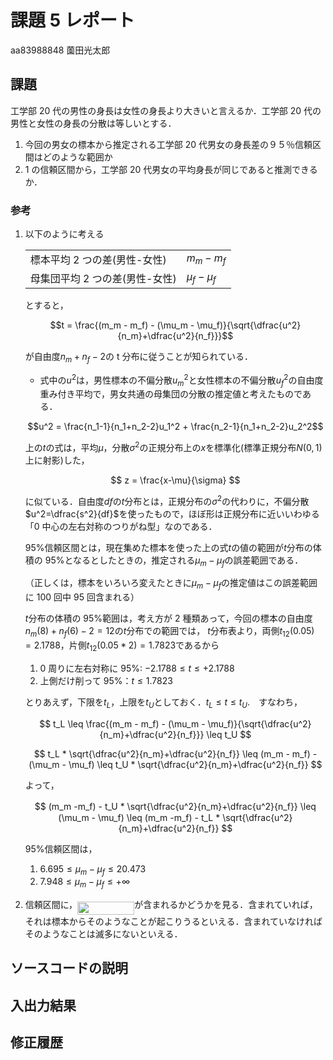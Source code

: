 # 課題 5 レポート

aa83988848 薗田光太郎

## 課題

工学部 20 代の男性の身長は女性の身長より大きいと言えるか．工学部 20 代の男性と女性の身長の分散は等しいとする．

1. 今回の男女の標本から推定される工学部 20 代男女の身長差の９５％信頼区間はどのような範囲か
2. 1 の信頼区間から，工学部 20 代男女の平均身長が同じであると推測できるか．

### 参考

1. 以下のように考える

   |                                |               |
   | ------------------------------ | ------------- |
   | 標本平均 2 つの差(男性-女性)   | $m_m - m_f$   |
   | 母集団平均 2 つの差(男性-女性) | $\mu_f-\mu_f$ |

   とすると，

   $$t = \frac{(m_m - m_f) - (\mu_m - \mu_f)}{\sqrt{\dfrac{u^2}{n_m}+\dfrac{u^2}{n_f}}}$$

   が自由度$n_m+n_f-2$の t 分布に従うことが知られている．

   - 式中の$u^2$は，男性標本の不偏分散$u_m^2$と女性標本の不偏分散$u_f^2$の自由度重み付き平均で，男女共通の母集団の分散の推定値と考えたものである．

   $$u^2 = \frac{n_1-1}{n_1+n_2-2}u_1^2 + \frac{n_2-1}{n_1+n_2-2}u_2^2$$

   上の$t$の式は，平均$\mu$，分散$\sigma^2$の正規分布上の$x$を標準化(標準正規分布$N(0,1)$上に射影)した，
   
   $$ z = \frac{x-\mu}{\sigma} $$
   
   に似ている．自由度$df$の$t$分布とは，正規分布の$\sigma^2$の代わりに，不偏分散$u^2=\dfrac{s^2}{df}$を使ったもので，ほぼ形は正規分布に近いいわゆる「0 中心の左右対称のつりがね型」なのである．

   95%信頼区間とは，現在集めた標本を使った上の式$t$の値の範囲が$t$分布の体積の 95%となるとしたときの，推定される$\mu_m-\mu_f$の誤差範囲である．

   （正しくは，標本をいろいろ変えたときに$\mu_m-\mu_f$の推定値はこの誤差範囲に $100$ 回中 $95$ 回含まれる）

   $t$分布の体積の 95%範囲は，考え方が 2 種類あって，今回の標本の自由度$n_m(8)+n_f(6)-2=12$の$t$分布での範囲では，
   $t$分布表より，両側$t_{12}(0.05)=2.1788$，片側$t_{12}(0.05*2)=1.7823$であるから

   1. 0 周りに左右対称に 95%: $-2.1788 \leq t \leq +2.1788$
   2. 上側だけ削って 95%：$t \leq 1.7823$

   とりあえず，下限を$t_L$，上限を$t_U$としておく．$t_L \leq t \leq t_U$.　すなわち，

   $$ t_L \leq \frac{(m_m - m_f) - (\mu_m - \mu_f)}{\sqrt{\dfrac{u^2}{n_m}+\dfrac{u^2}{n_f}}} \leq t_U $$

   $$ t_L * \sqrt{\dfrac{u^2}{n_m}+\dfrac{u^2}{n_f}} \leq (m_m - m_f) - (\mu_m - \mu_f) \leq t_U * \sqrt{\dfrac{u^2}{n_m}+\dfrac{u^2}{n_f}} $$

   よって，
   
   $$ (m_m -m_f) - t_U * \sqrt{\dfrac{u^2}{n_m}+\dfrac{u^2}{n_f}} \leq　(\mu_m - \mu_f) \leq (m_m -m_f) - t_L * \sqrt{\dfrac{u^2}{n_m}+\dfrac{u^2}{n_f}} $$

   95%信頼区間は，

   1. $6.695 \leq \mu_m-\mu_f \leq 20.473$
   2. $7.948 \leq \mu_m-\mu_f \leq +\infty$

2. 信頼区間に，<img src="/k05/tex/cebab1a0dc12040d331c8801f3218ac5.svg?invert_in_darkmode&sanitize=true" align=middle width=91.04642249999999pt height=21.18721440000001pt/>が含まれるかどうかを見る．含まれていれば，それは標本からそのようなことが起こりうるといえる．含まれていなければそのようなことは滅多にないといえる．

## ソースコードの説明

## 入出力結果

## 修正履歴
